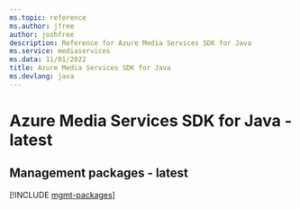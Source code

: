 ```yaml
---
ms.topic: reference
ms.author: jfree
author: joshfree
description: Reference for Azure Media Services SDK for Java
ms.service: mediaservices
ms.data: 11/01/2022
title: Azure Media Services SDK for Java
ms.devlang: java
---
```

# Azure Media Services SDK for Java - latest

## Management packages - latest
[!INCLUDE [mgmt-packages](media-services-mgmt-index.md)]